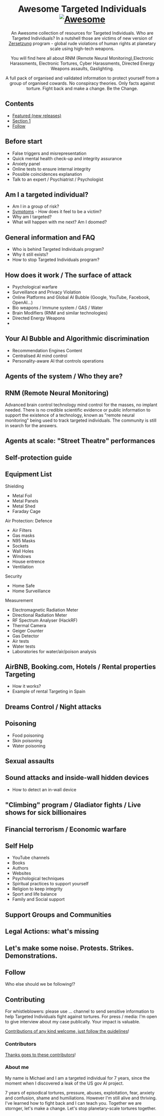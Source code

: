 <div align="center">

<!-- title -->

<!--lint ignore no-dead-urls-->

# Awesome Targeted Individuals [![Awesome](https://awesome.re/badge.svg)](https://awesome.re) 

<!-- subtitle -->

An Awesome collection of resources for Targeted Individuals. 
Who are Targeted Individuals? In a nutshell those are victims of new version of [Zersetzung](https://en.wikipedia.org/wiki/Zersetzung) program - global rude violations of human rights at planetary scale using high-tech weapons.

You will find here all about RNM (Remote Neural Monitoring),Electronic Harassments, Electronic Tortures, Cyber Harassments, Directed Energy Weapons assaults, Gaslighting.

<!-- description -->

A full pack of organised and validated information to protect yourself from a group of organised cowards.
No conspiracy theories. Only facts against torture.
Fight back and make a change. Be the Change.

</div>

<!-- TOC -->

## Contents

- [Featured (new releases)](#featured-new-releases)
- [Section 1](#section-1)
- [Follow](#follow)

<!-- CONTENT -->

## Before start

- False triggers and misrepresentation
- Quick mental health check-up and integrity assurance
- Anxiety panel
- Online tests to ensure internal integrity
- Possible coincidences explanation
- Talk to an expert / Psychiatrist / Psychologist


## Am I a targeted individual?

- Am I in a group of risk?
- [Symptoms](https://stop007.org/home/how-is-it-all-possible/for-new-victims/) - How does it feel to be a victim?
- Why am I targeted?
- What will happen with me next? Am I doomed?

## General information and FAQ

- Who is behind Targeted Individuals program?
- Why it still exists?
- How to stop Targeted Individuals program?

## How does it work / The surface of attack

* Psychological warfare
* Surveillance and Privacy Violation
* Online Platforms and Global AI Bubble (Google, YouTube, Facebook, OpenAI...)
* Bio weapons / Immune system / GAS / Water
* Brain Modifiers (RNM and similar technologies)
* Directed Energy Weapons
* 

## Your AI Bubble and Algorithmic discrimination

* Recommendation Engines Content
* Centralised AI mind control
* Personality-aware AI that controls operations

## Agents of the system / Who they are?


## RNM (Remote Neural Monitoring)

Advanced brain control technology mind control for the masses, no implant needed.
There is no credible scientific evidence or public information to support the existence of a technology,
known as "remote neural monitoring" being used to track targeted individuals. 
The community is still in search for the answers.

## Agents at scale: "Street Theatre" performances

## Self-protection guide

## Equipment List

Shielding

* Metal Foil 
* Metal Panels
* Metal Shed
* Faraday Cage

Air Protection: Defence

* Air Filters
* Gas masks
* N95 Masks
* Sockets
* Wall Holes
* Windows
* House entrence
* Ventilation

Security

* Home Safe
* Home Surveillance

Measurement

* Electromagnetic Radiation Meter
* Directional Radiation Meter 
* RF Spectrum Analyser (HackRF)
* Thermal Camera
* Geiger Counter
* Gas Detector
* Air tests
* Water tests
* Laboratories for water/air/poison analysis

## AirBNB, Booking.com, Hotels / Rental properties Targeting

- How it works?
- Example of rental Targeting in Spain

## Dreams Control / Night attacks

## Poisoning

* Food poisoning
* Skin poisoning
* Water poisoning

## Sexual assaults 

## Sound attacks and inside-wall hidden devices 

* How to detect an in-wall device

## "Climbing" program / Gladiator fights / Live shows for sick billionaires 

## Financial terrorism / Economic warfare


## Self Help

* YouTube channels
* Books
* Authors
* Websites
* Psychological techniques
* Spiritual practices to support yourself
* Religion to keep integrity
* Sport and life balance
* Family and Social support

## Support Groups and Communities

## Legal Actions: what's missing

## Let's make some noise. Protests. Strikes. Demonstrations.


<!-- END CONTENT -->

## Follow

<!-- list people worth following on social sites (Twitter, LinkedIn, GitHub, YouTube etc.) -->

Who else should we be following!?

## Contributing

For whistleblowers: please use ... channel to send sensitive information to help Targeted Individuals fight against tortures.
For press / media: I'm open to give interview about my case publically. Your impact is valuable.

[Contributions of any kind welcome, just follow the guidelines](contributing.md)!

### Contributors

[Thanks goes to these contributors](https://github.com/YOUR_GITHUB_USER/YOUR_REPO/graphs/contributors)!

### About me
My name is Michael and I am a targeted individual for 7 years, 
since the moment when I discovered a leak of the US gov AI project.

7 years of episodical tortures, pressure, abuses, exploitation, fear, anxiety and confusion, shame and humiliations.
However I'm still alive and thriving. I've learned how to fight back and I can teach you.
Together we are stornger, let's make a change. Let's stop planetary-scale tortures together.
